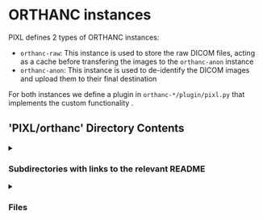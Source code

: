 # ORTHANC instances

PIXL defines 2 types of ORTHANC instances:

- `orthanc-raw`: This instance is used to store the raw DICOM files, acting as a cache before
  transfering the images to the `orthanc-anon` instance
- `orthanc-anon`: This instance is used to de-identify the DICOM images and upload them to their
  final destination

For both instances we define a plugin in `orthanc-*/plugin/pixl.py` that implements the custom
functionality .

## 'PIXL/orthanc' Directory Contents

<details>
<summary>
<h3> Subdirectories with links to the relevant README </h3> 

</summary>

[assets](./assets/README.md)

[orthanc-anon](./orthanc-anon/README.md)

[orthanc-raw](./orthanc-raw/README.md)

</details>

<details>
<summary>
<h3> Files </h3> 

</summary>

| **User docs** |
| :--- |
| README.md |

</details>


